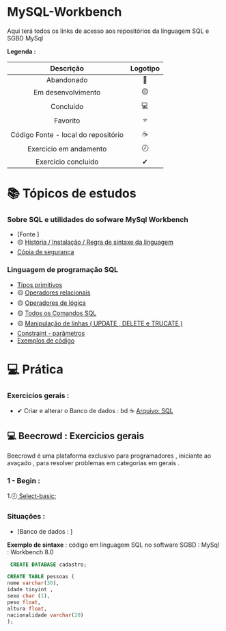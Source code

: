 # MySQL-Workbench 
 <p> Aqui terá todos os links de acesso aos repositórios da linguagem SQL  e SGBD MySql</p>
 

<strong> Legenda :</strong>

|Descrição | Logotipo   | 
|:--: |:--:|
| Abandonado | 🔴 | 
| Em desenvolvimento    |  🟡  | 
| Concluído    |  💻  | 
| Favorito | ⭐ | 
| Código Fonte - local do repositório | ☕| 
| Exercicio em andamento |  🕗  |  
| Exercicio concluido | ✔ | 


# 📚 Tópicos de estudos 


### Sobre SQL e utilidades do sofware MySql Workbench

* [Fonte ]
* 🟡 [ História / Instalação / Regra de sintaxe da linguagem   ](https://github.com/LeandroPereira2603/MySQL-Workbench/blob/main/Explica%C3%A7%C3%B4es/Historia-instala%C3%A7%C3%A3o.md)
* [Cópia de segurança](https://github.com/LeandroPereira2603/MySQL-Workbench/blob/main/Explica%C3%A7%C3%B4es/C%C3%B3pa%20de%20seguran%C3%A7a.md)



### Linguagem de programação SQL 

* [Tipos primitivos](https://github.com/LeandroPereira2603/MySQL-Workbench/blob/main/Explica%C3%A7%C3%B4es/tipos-primitivos.md)
* 🟡 [Operadores relacionais](https://github.com/LeandroPereira2603/MySQL-Workbench/blob/main/Explica%C3%A7%C3%B4es/Operadores%20relacionais.md)
* 🟡 [Operadores de lógica](https://github.com/LeandroPereira2603/MySQL-Workbench/blob/main/Explica%C3%A7%C3%B4es/Operadores%20de%20l%C3%B3gica.md)
* 🟡 [ Todos os Comandos SQL  ](https://github.com/LeandroPereira2603/MySQL-Workbench/blob/main/Explica%C3%A7%C3%B4es/Comandos%20sql.md)
* 🟡 [ Manipulação de linhas ( UPDATE , DELETE e TRUCATE )](https://github.com/LeandroPereira2603/MySQL-Workbench/blob/main/Explica%C3%A7%C3%B4es/Manipulando%20linhas%20(update%2Cdelete%2Ctruncate).md)
* [Constraint - parâmetros](https://github.com/LeandroPereira2603/MySQL-Workbench/blob/main/Explica%C3%A7%C3%B4es/Constraint.md)
* [Exemplos de código](https://github.com/LeandroPereira2603/MySQL-Workbench/blob/main/Explica%C3%A7%C3%B4es/Exemplo-c%C3%B3digo.md)

# 💻 Prática 

### Exercicíos gerais : 

* ✔ Criar e alterar o Banco de dados : bd  ☕ [Arquivo: SQL](https://github.com/LeandroPereira2603/MySQL-Workbench/blob/main/Pratica/bd.sql)


## 💻 Beecrowd : Exercicios gerais

<p>
Beecrowd é uma plataforma exclusivo para programadores , iniciante ao avaçado , para resolver problemas em categorias em gerais .
</p>

### 1 - Begin :

 1.🕗[ Select-basic](https://github.com/LeandroPereira2603/MySQL-Workbench/blob/main/Pratica%2Fbeecrowd%2Fbasic-select.md);



### Situações : 

* [Banco de dados : ]

**Exemplo de sintaxe** : código em linguagem SQL no software SGBD : MySql : Workbench 8.0 
```sql
 CREATE DATABASE cadastro;
```
 ```sql
CREATE TABLE pessoas (
nome varchar(30),
idade tinyint ,
sexo char (1),
peso float,
altura float,
nacionalidade varchar(20)
);

 ```



